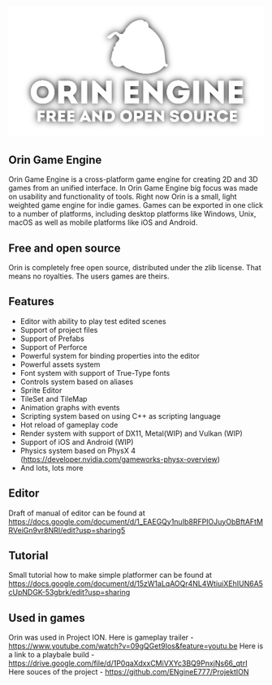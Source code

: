 ![Orin Game Engine logo](/logo.png)

## Orin Game Engine

Orin Game Engine is a cross-platform game engine for creating 2D and 3D
games from an unified interface. In Orin Game Engine big focus was made on
usability and functionality of tools. Right now Orin is a small, light weighted
game engine for indie games. Games can be exported in one click to a number of
platforms, including desktop platforms like Windows, Unix, macOS as well as
mobile platforms like iOS and Android.

## Free and open source

Orin is completely free open source, distributed under the zlib license. That means no royalties.
The users games are theirs.

## Features

- Editor with ability to play test edited scenes
- Support of project files
- Support of Prefabs
- Support of Perforce
- Powerful system for binding properties into the editor
- Powerful assets system
- Font system with support of True-Type fonts
- Controls system based on aliases
- Sprite Editor
- TileSet and TileMap
- Animation graphs with events
- Scripting system based on using C++ as scripting language
- Hot reload of gameplay code
- Render system with support of DX11, Metal(WIP) and Vulkan (WIP)
- Support of iOS and Android (WIP)
- Physics system based on PhysX 4 (https://developer.nvidia.com/gameworks-physx-overview)
- And lots, lots more

## Editor

Draft of manual of editor can be found at https://docs.google.com/document/d/1_EAEGQy1nuIb8RFPIOJuyObBftAFtMRVeiGn9vr8NRI/edit?usp=sharing5

## Tutorial

Small tutorial how to make simple platformer can be found at
https://docs.google.com/document/d/15zW1aLqAOQr4NL4WtiuiXEhIUN6A5cUpNDGK-53gbrk/edit?usp=sharing


## Used in games

Orin was used in Project ION.
Here is gameplay trailer - https://www.youtube.com/watch?v=09gQGet9Ios&feature=youtu.be
Here is a link to a playbale build - https://drive.google.com/file/d/1P0qaXdxxCMiVXYc3BQ9PnxjNs66_qtrI
Here souces of the project - https://github.com/ENgineE777/ProjektION